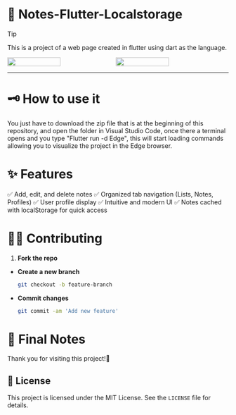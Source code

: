 # 🚀 Notes-Flutter-Localstorage
> [!TIP]  
> This is a project of a web page created in flutter using dart as the language.

<div style="display: flex;">
  <img src="https://github.com/user-attachments/assets/8a424b60-4153-4643-8cd3-bd6183bdeb93" width="49%"></img>   
  <img src="https://github.com/user-attachments/assets/8a424b60-4153-4643-8cd3-bd6183bdeb93" width="49%"></img> 
</div>

---

# 🗝 How to use it  
You just have to download the zip file that is at the beginning of this repository, and open the folder in Visual Studio Code, once there a terminal opens and you type "Flutter run -d Edge", this will start loading commands allowing you to visualize the project in the Edge browser.

# ✨ Features

✅ Add, edit, and delete notes
✅ Organized tab navigation (Lists, Notes, Profiles)
✅ User profile display
✅ Intuitive and modern UI
✅ Notes cached with localStorage for quick access

# 🐱‍👤 Contributing
1. **Fork the repo**
- **Create a new branch**
   ```bash
   git checkout -b feature-branch
- **Commit changes**
   ```bash
  git commit -am 'Add new feature'

# 🌠 Final Notes
Thank you for visiting this project!🌌

## 📔 License
This project is licensed under the MIT License. See the `LICENSE` file for details.
